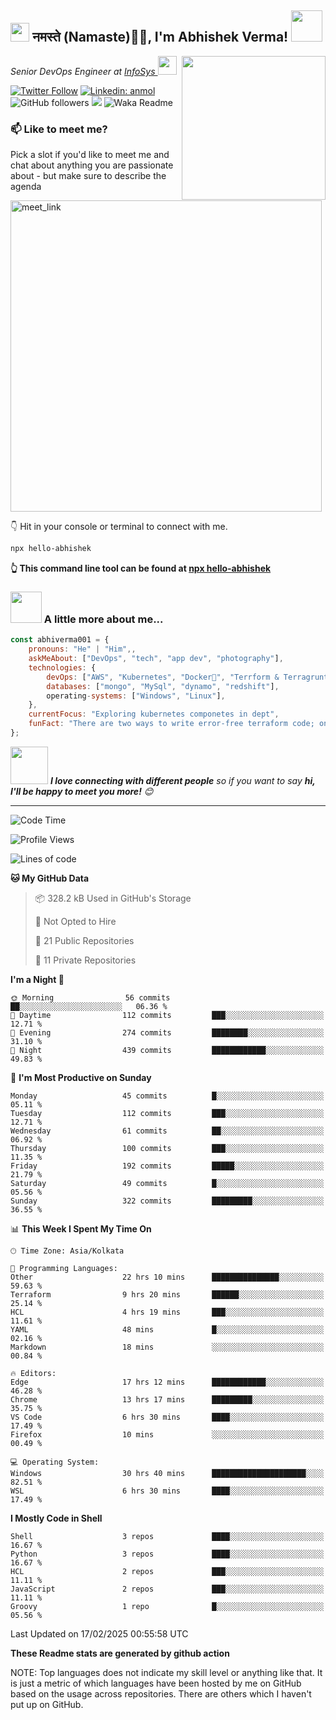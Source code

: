 <h2><img src="https://emojis.slackmojis.com/emojis/images/1531849430/4246/blob-sunglasses.gif?1531849430" width="30"/> नमस्ते (Namaste)🙏🏻, I'm Abhishek Verma! <img src="https://media.giphy.com/media/12oufCB0MyZ1Go/giphy.gif" width="50"></h2>
<img align='right' src="https://media.giphy.com/media/M9gbBd9nbDrOTu1Mqx/giphy.gif" width="230">
<p><em>Senior DevOps Engineer at <a href="https://www.infosys.com/">InfoSys
</a><img src="https://media.giphy.com/media/WUlplcMpOCEmTGBtBW/giphy.gif" width="30"> 
</em></p>

[![Twitter Follow](https://img.shields.io/twitter/follow/misteranmol?label=Follow)](https://twitter.com/intent/follow?screen_name=AbAbhishekverma)
[![Linkedin: anmol](https://img.shields.io/badge/-abhishek-blue?style=flat-square&logo=Linkedin&logoColor=white&link=https://www.linkedin.com/in/abhiverma001/)](https://www.linkedin.com/in/abhiverma001/)
![GitHub followers](https://img.shields.io/github/followers/abhiverma001?label=Follow&style=social)
![](https://visitor-badge.glitch.me/badge?page_id=anmol098.anmol098)
![Waka Readme](https://wakatime.com/badge/user/d23527f0-66b1-4a3f-9db5-c346e05aefa5.svg)

### 📫 Like to meet me?

Pick a slot if you'd like to meet me and chat about anything you are passionate about - but make sure to describe the agenda

<a href="https://calendly.com/ab-abhishekverma096/30min" target="_blank"><img width="498" alt="meet_link" src="https://user-images.githubusercontent.com/15426564/144297439-f530f383-e73e-41e0-9914-a9b7d3f432e5.png"></a>

👇 Hit in your console or terminal to connect with me.

```bash
npx hello-abhishek
```
**👆 This command line tool can be found at [npx hello-abhishek](https://github.com/abhiverma001/introduction-npm-package)**

### <img src="https://media.giphy.com/media/VgCDAzcKvsR6OM0uWg/giphy.gif" width="50"> A little more about me...  

```javascript
const abhiverma001 = {
    pronouns: "He" | "Him",,
    askMeAbout: ["DevOps", "tech", "app dev", "photography"],
    technologies: {
        devOps: ["AWS", "Kubernetes", "Docker🐳", "Terrform & Terragrunt", "Bash-Scripting", "CI-CD", "GitHub-Action", "Jenkins", "Spinnaker", "Datadog/New-Relic", "CloudFlare/Route53", "Nginx"],
        databases: ["mongo", "MySql", "dynamo", "redshift"],
        operating-systems: ["Windows", "Linux"],
    },
    currentFocus: "Exploring kubernetes componetes in dept",
    funFact: "There are two ways to write error-free terraform code; only the third one works"
};
```

<img src="https://media.giphy.com/media/LnQjpWaON8nhr21vNW/giphy.gif" width="60"> <em><b>I love connecting with different people</b> so if you want to say <b>hi, I'll be happy to meet you more!</b> 😊</em>

---
<!--START_SECTION:waka-->
![Code Time](http://img.shields.io/badge/Code%20Time-790%20hrs%2010%20mins-blue)

![Profile Views](http://img.shields.io/badge/Profile%20Views-0-blue)

![Lines of code](https://img.shields.io/badge/From%20Hello%20World%20I%27ve%20Written-115.3%20thousand%20lines%20of%20code-blue)

**🐱 My GitHub Data** 

> 📦 328.2 kB Used in GitHub's Storage 
 > 
> 🚫 Not Opted to Hire
 > 
> 📜 21 Public Repositories 
 > 
> 🔑 11 Private Repositories 
 > 
**I'm a Night 🦉** 

```text
🌞 Morning                56 commits          ██░░░░░░░░░░░░░░░░░░░░░░░   06.36 % 
🌆 Daytime                112 commits         ███░░░░░░░░░░░░░░░░░░░░░░   12.71 % 
🌃 Evening                274 commits         ████████░░░░░░░░░░░░░░░░░   31.10 % 
🌙 Night                  439 commits         ████████████░░░░░░░░░░░░░   49.83 % 
```
📅 **I'm Most Productive on Sunday** 

```text
Monday                   45 commits          █░░░░░░░░░░░░░░░░░░░░░░░░   05.11 % 
Tuesday                  112 commits         ███░░░░░░░░░░░░░░░░░░░░░░   12.71 % 
Wednesday                61 commits          ██░░░░░░░░░░░░░░░░░░░░░░░   06.92 % 
Thursday                 100 commits         ███░░░░░░░░░░░░░░░░░░░░░░   11.35 % 
Friday                   192 commits         █████░░░░░░░░░░░░░░░░░░░░   21.79 % 
Saturday                 49 commits          █░░░░░░░░░░░░░░░░░░░░░░░░   05.56 % 
Sunday                   322 commits         █████████░░░░░░░░░░░░░░░░   36.55 % 
```


📊 **This Week I Spent My Time On** 

```text
🕑︎ Time Zone: Asia/Kolkata

💬 Programming Languages: 
Other                    22 hrs 10 mins      ███████████████░░░░░░░░░░   59.63 % 
Terraform                9 hrs 20 mins       ██████░░░░░░░░░░░░░░░░░░░   25.14 % 
HCL                      4 hrs 19 mins       ███░░░░░░░░░░░░░░░░░░░░░░   11.61 % 
YAML                     48 mins             █░░░░░░░░░░░░░░░░░░░░░░░░   02.16 % 
Markdown                 18 mins             ░░░░░░░░░░░░░░░░░░░░░░░░░   00.84 % 

🔥 Editors: 
Edge                     17 hrs 12 mins      ████████████░░░░░░░░░░░░░   46.28 % 
Chrome                   13 hrs 17 mins      █████████░░░░░░░░░░░░░░░░   35.75 % 
VS Code                  6 hrs 30 mins       ████░░░░░░░░░░░░░░░░░░░░░   17.49 % 
Firefox                  10 mins             ░░░░░░░░░░░░░░░░░░░░░░░░░   00.49 % 

💻 Operating System: 
Windows                  30 hrs 40 mins      █████████████████████░░░░   82.51 % 
WSL                      6 hrs 30 mins       ████░░░░░░░░░░░░░░░░░░░░░   17.49 % 
```

**I Mostly Code in Shell** 

```text
Shell                    3 repos             ████░░░░░░░░░░░░░░░░░░░░░   16.67 % 
Python                   3 repos             ████░░░░░░░░░░░░░░░░░░░░░   16.67 % 
HCL                      2 repos             ███░░░░░░░░░░░░░░░░░░░░░░   11.11 % 
JavaScript               2 repos             ███░░░░░░░░░░░░░░░░░░░░░░   11.11 % 
Groovy                   1 repo              █░░░░░░░░░░░░░░░░░░░░░░░░   05.56 % 
```




 Last Updated on 17/02/2025 00:55:58 UTC
<!--END_SECTION:waka-->

**These Readme stats are generated by github action**

NOTE: Top languages does not indicate my skill level or anything like that. It is just a metric of which languages have been hosted by me on GitHub based on the usage across repositories. There are others which I haven't put up on GitHub.
